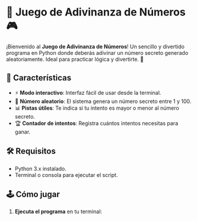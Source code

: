 # 🔢 Juego de Adivinanza de Números 🎮

¡Bienvenido al **Juego de Adivinanza de Números**! Un sencillo y divertido programa en Python donde deberás adivinar un número secreto generado aleatoriamente. Ideal para practicar lógica y divertirte. 🚀

## 🌟 Características
- ⚡ **Modo interactivo**: Interfaz fácil de usar desde la terminal.
- 🎲 **Número aleatorio**: El sistema genera un número secreto entre 1 y 100.
- 📊 **Pistas útiles**: Te indica si tu intento es mayor o menor al número secreto.
- 🏆 **Contador de intentos**: Registra cuántos intentos necesitas para ganar.

## 🛠️ Requisitos
- Python 3.x instalado.
- Terminal o consola para ejecutar el script.

## 🕹️ Cómo jugar
1. **Ejecuta el programa** en tu terminal: